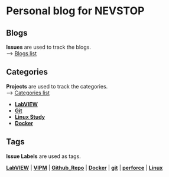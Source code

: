 # Personal blog for NEVSTOP

## Blogs

**Issues** are used to track the blogs.    
--> [Blogs list](https://github.com/nevstop/nevstop.github.io/issues?q=is%3Aissue+is%3Aopen+label%3A%5BPUBLISHED%5D)

## Categories

**Projects** are used to track the categories.    
--> [Categories list](https://github.com/nevstop/nevstop.github.io/projects)

 - [**LabVIEW**](https://github.com/nevstop/nevstop.github.io/projects/1)
 - [**Git**](https://github.com/nevstop/nevstop.github.io/projects/2)
 - [**Linux Study**](https://github.com/nevstop/nevstop.github.io/projects/3)
 - [**Docker**](https://github.com/nevstop/nevstop.github.io/projects/4)
 
## Tags

**Issue Labels** are used as tags.   

[**LabVIEW**](https://github.com/nevstop/nevstop.github.io/labels/LabVIEW) | 
[**VIPM**](https://github.com/nevstop/nevstop.github.io/labels/VIPM) | 
[**Github_Repo**](https://github.com/nevstop/nevstop.github.io/labels/Github_Repo) | 
[**Docker**](https://github.com/nevstop/nevstop.github.io/labels/Docker) | 
[**git**](https://github.com/nevstop/nevstop.github.io/labels/git) | 
[**perforce**](https://github.com/nevstop/nevstop.github.io/labels/perforce) | 
[**Linux**](https://github.com/nevstop/nevstop.github.io/labels/Linux)

